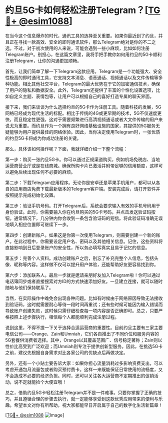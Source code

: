 # 约旦5G卡如何轻松注册Telegram？[[TG💪+ @esim1088](https://t.me/s/esim1088)]

在当今这个信息爆炸的时代，通讯工具的选择至关重要。如果你最近到了约旦，并且正在寻找一款高效、安全的即时通讯软件，那么Telegram绝对是你的不二之选。不过，对于初次使用的人来说，可能会遇到一些小麻烦，比如如何注册Telegram账户。别担心，在这篇文章里，我将手把手教你如何用约旦的5G卡顺利注册Telegram，让你的沟通更加顺畅。

首先，让我们简单了解一下Telegram这款应用。Telegram是一个功能强大、安全性极高的即时通讯工具，它支持文本消息、语音通话、视频通话以及文件传输等多种功能。相比其他社交平台，Telegram的最大优势在于它的加密通信技术，确保了用户的隐私和数据安全。此外，Telegram还提供了丰富的个性化设置选项，比如自定义主题、表情包等，让用户可以根据自己的喜好打造专属的聊天界面。

接下来，我们来谈谈为什么选择约旦的5G卡作为注册工具。随着科技的发展，5G网络已经成为现代生活的标配。相比于传统的4G或更早期的技术，5G不仅速度更快，而且稳定性更强，这对于需要频繁进行高清视频通话或者大文件传输的用户来说尤为重要。而约旦作为一个拥有良好网络基础设施的国家，其提供的5G服务无疑能够为用户提供最佳的网络体验。因此，当你决定使用Telegram时，一张优质的约旦5G卡将成为你成功注册的关键。

那么，具体该如何操作呢？下面，我就详细介绍一下整个流程：

第一步：购买一张约旦5G卡。你可以通过正规渠道购买，例如机场免税店、当地运营商营业厅或是在线商城。确保所购卡片已激活并附带足够的信用额度，这样可以避免后续出现任何不必要的麻烦。

第二步：下载Telegram应用程序。无论你是安卓还是苹果手机用户，都可以从各自的应用商店免费下载最新版本的Telegram客户端。安装完成后，请打开软件并按照提示完成初始化设置。

第三步：验证手机号码。打开Telegram后，系统会要求输入有效的手机号码用于身份验证。此时，你需要输入你在约旦购买的5G卡号码，并点击发送验证码按钮。通常情况下，几分钟内你会收到一条包含验证码的短信。将此验证码准确无误地填入相应位置即可继续下一步。

第四步：创建新账户。如果这是你第一次使用Telegram，则需要创建一个新的账户。在此过程中，你需要设定用户名、密码以及其他相关信息。记住，这些资料将直接影响到日后登录账户的安全性，所以务必填写真实且易于记忆的信息。

第五步：完善个人资料。成功创建账户之后，别忘了补充完整个人信息，包括头像、昵称等内容。这样做不仅可以提升用户体验，还能帮助好友更容易找到你。

第六步：添加联系人。最后一步就是邀请亲朋好友加入Telegram啦！你可以通过电话簿同步或者直接搜索对方ID的方式快速添加好友。一旦建立连接，就可以随时随地与他们保持联系了。

当然，在实际操作中难免会出现各种问题。比如有时候由于网络原因导致无法接收到验证码，这时就需要耐心等待一段时间再重试；还有些时候可能因为输入错误而导致账户创建失败，这时候只需仔细检查每一项内容是否正确即可。总之，只要严格按照上述步骤执行，相信每个人都能顺利完成注册过程。

说到这里，不得不提一下关于选择合适运营商的重要性。目前约旦主要有三家主要电信公司——Orange、Zain和Umniah，它们各自推出了不同价位和服务内容的5G套餐供消费者选择。其中，Orange以其覆盖范围广、信号稳定著称；Zain则以性价比高受到广泛欢迎；而Umniah则专注于提供创新型服务。因此，在挑选5G卡之前，建议先根据自身需求对比各家公司的优缺点后再做决定。

另外，还有一个小贴士要告诉大家：如果你担心流量消耗过多影响资费支出，可以考虑开通包月流量包或者购买预付费卡。这样一来既能保证日常使用的流畅度，又不会造成不必要的经济负担。同时，还可以关注各大运营商不定期推出的促销活动，说不定就能捡个大便宜哦！

总之，借助约旦5G卡轻松注册Telegram并不是一件难事。只要你掌握了正确的技巧，并且遵循合理的步骤去执行，就一定能够享受到这款优秀应用带来的便利与乐趣。希望本文对你有所帮助，祝大家都能早日开启属于自己的数字化生活新篇章！

[[TG💪+ @esim1088](https://t.me/s/esim1088) ![Image](https://i.postimg.cc/4NQfJmqS/Snipaste-2025-05-13-00-14-12.png)]